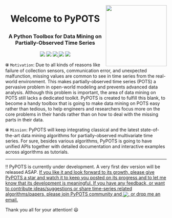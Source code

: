 <a href='https://github.com/WenjieDu/PyPOTS'><img src='https://raw.githubusercontent.com/WenjieDu/PyPOTS/main/docs/figs/PyPOTS%20logo.svg?sanitize=true' width='190' align='right' /></a>

# <p align='center'> Welcome to PyPOTS </p>
### <p align='center'> A Python Toolbox for Data Mining on Partially-Observed Time Series </p>

<p align='center'>
    <!-- Python version -->
    <img src='https://img.shields.io/badge/python-v3-green'>
    <!-- License -->
    <img src='https://img.shields.io/badge/License-GPL--v3-brightgreen'>
    <!-- PyPI download number -->
    <a alt='PyPI download number' href='https://pypi.org/project/pypots'>
        <img src='https://static.pepy.tech/personalized-badge/pypots?period=total&units=international_system&left_color=grey&right_color=blue&left_text=Downloads'>
    </a>
    <!-- Hits number -->
    <img src='https://hits.seeyoufarm.com/api/count/incr/badge.svg?url=https%3A%2F%2Fgithub.com%2FPyPOTS%2FPyPOTS&count_bg=%23009A0A&title_bg=%23555555&icon=&icon_color=%23E7E7E7&title=Hits&edge_flat=false'>
    <!-- Chat on Gitter -->
    <a alt='Gitter room' href='https://gitter.im/PyPOTS-toolbox/community'>
        <img src='https://img.shields.io/gitter/room/PyPOTS-toolbox/community?color=60A98D&logo=gitter&logoColor=D02D4D'>
    </a>
</p>

⦿ `Motivation`: Due to all kinds of reasons like failure of collection sensors, communication error, and unexpected malfunction, missing values are common to see in time series from the real-world environment. This makes partially-observed time series (POTS) a pervasive problem in open-world modeling and prevents advanced data analysis. Although this problem is important, the area of data mining on POTS still lacks a dedicated toolkit. PyPOTS is created to fulfill this blank, to become a handy toolbox that is going to make data mining on POTS easy rather than tedious, to help engineers and researchers focus more on the core problems in their hands rather than on how to deal with the missing parts in their data.

⦿ `Mission`: PyPOTS will keep integrating classical and the latest state-of-the-art data mining algorithms for partially-observed multivariate time series. For sure, besides various algorithms, PyPOTS is going to have unified APIs together with detailed documentation and interactive examples across algorithms as tutorials.

---

‼️ PyPOTS is currently under development. A very first dev version will be released ASAP. <ins>If you like it and look forward to its growth, please give PyPOTS a star and watch it to keep you posted on its progress and to let me know that its development is meaningful. If you have any feedback, or want to contribute ideas/suggestions or share time-series related algorithms/papers, please join PyPOTS community and <a alt='Gitter room' href='https://gitter.im/PyPOTS-toolbox/community'><img align='center' src='https://img.shields.io/gitter/room/PyPOTS-toolbox/community?color=60A98D&logo=gitter&logoColor=D02D4D'></a>, or [drop me an email](mailto:wenjay.du@gmail.com).</ins> 

Thank you all for your attention! 😃